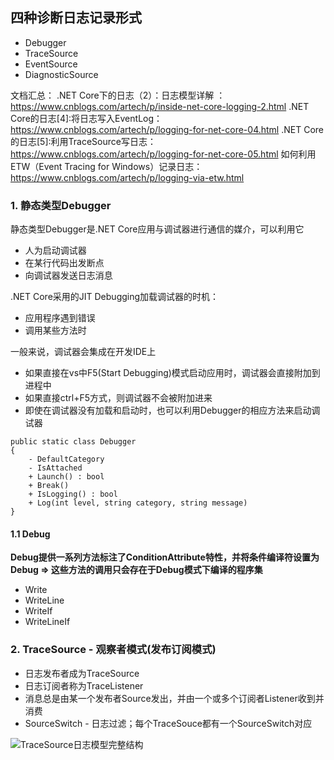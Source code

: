 ## 四种诊断日志记录形式

* Debugger
* TraceSource
* EventSource
* DiagnosticSource

文档汇总：
.NET Core下的日志（2）：日志模型详解 ：https://www.cnblogs.com/artech/p/inside-net-core-logging-2.html
.NET Core的日志[4]:将日志写入EventLog：https://www.cnblogs.com/artech/p/logging-for-net-core-04.html
.NET Core的日志[5]:利用TraceSource写日志：https://www.cnblogs.com/artech/p/logging-for-net-core-05.html
如何利用ETW（Event Tracing for Windows）记录日志：https://www.cnblogs.com/artech/p/logging-via-etw.html

### 1. 静态类型Debugger
静态类型Debugger是.NET Core应用与调试器进行通信的媒介，可以利用它
* 人为启动调试器
* 在某行代码出发断点
* 向调试器发送日志消息

.NET Core采用的JIT Debugging加载调试器的时机：
* 应用程序遇到错误
* 调用某些方法时

一般来说，调试器会集成在开发IDE上
* 如果直接在vs中F5(Start Debugging)模式启动应用时，调试器会直接附加到进程中
* 如果直接ctrl+F5方式，则调试器不会被附加进来
* 即使在调试器没有加载和启动时，也可以利用Debugger的相应方法来启动调试器
```
public static class Debugger
{
    - DefaultCategory
    - IsAttached
    + Launch() : bool
    + Break()
    + IsLogging() : bool
    + Log(int level, string category, string message)
}
```

#### 1.1 Debug
**Debug提供一系列方法标注了ConditionAttribute特性，并将条件编译符设置为Debug => 这些方法的调用只会存在于Debug模式下编译的程序集**
* Write
* WriteLine
* WriteIf
* WriteLineIf

### 2. TraceSource - 观察者模式(发布订阅模式)
* 日志发布者成为TraceSource
* 日志订阅者称为TraceListener
* 消息总是由某一个发布者Source发出，并由一个或多个订阅者Listener收到并消费
* SourceSwitch - 日志过滤；每个TraceSouce都有一个SourceSwitch对应

![TraceSource日志模型完整结构](https://note.youdao.com/yws/api/personal/file/WEB62fd824157b0af1e6e2c2475f2ee65c7?method=download&shareKey=52add0315718a0aa8fc52234278b28cc)
